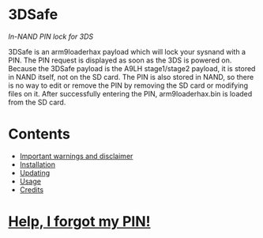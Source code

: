 # 3DSafe
*In-NAND PIN lock for 3DS*

3DSafe is an arm9loaderhax payload which will lock your sysnand with a PIN. The PIN request is displayed as soon as the 3DS is powered on. Because the 3DSafe payload is the A9LH stage1/stage2 payload, it is stored in NAND itself, not on the SD card. The PIN is also stored in NAND, so there is no way to edit or remove the PIN by removing the SD card or modifying files on it. After successfully entering the PIN, arm9loaderhax.bin is loaded from the SD card.


# Contents
* [Important warnings and disclaimer](WARNINGS.md)
* [Installation](INSTALLATION.md)
* [Updating](UPDATE.md)
* [Usage](USAGE.md)
* [Credits](CREDITS.md)


# [Help, I forgot my PIN!](FORGOT.md)